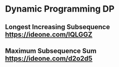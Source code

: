 # Dynamic Programming DP

## Longest Increasing Subsequence https://ideone.com/lQLGGZ
## Maximum Subsequence Sum https://ideone.com/d2o2d5
